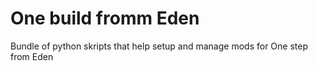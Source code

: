 # One build fromm Eden
Bundle of python skripts that help setup and manage mods for One step from Eden

